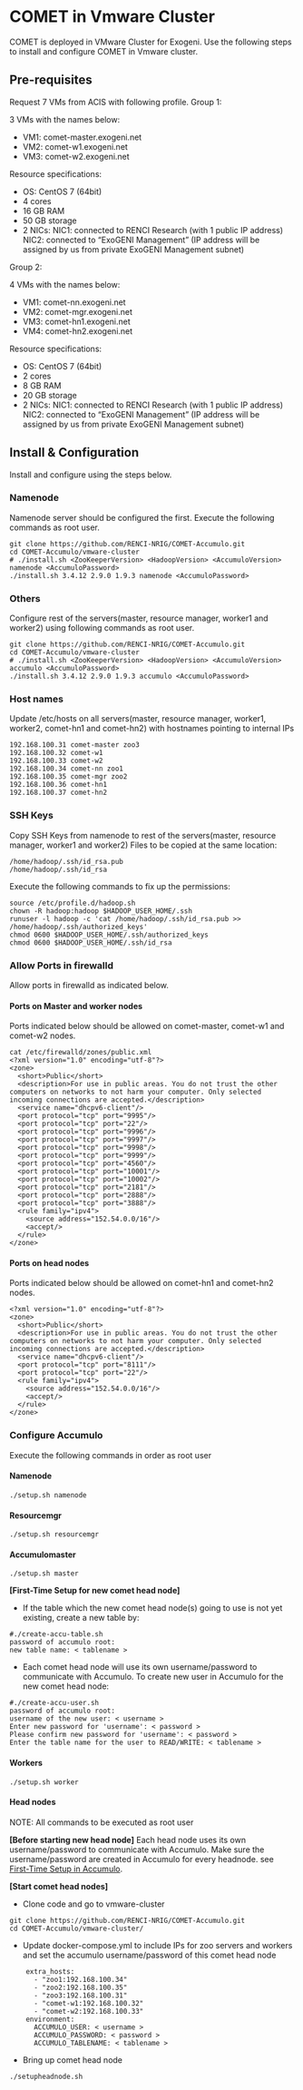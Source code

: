 # COMET in Vmware Cluster
COMET is deployed in VMware Cluster for Exogeni. Use the following steps to install and configure COMET in Vmware cluster.

## Pre-requisites
Request 7 VMs from ACIS with following profile.
Group 1: 

3 VMs with the names below:
- VM1: comet-master.exogeni.net
- VM2: comet-w1.exogeni.net
- VM3: comet-w2.exogeni.net

Resource specifications:
- OS: CentOS 7 (64bit) 
- 4 cores 
- 16 GB RAM 
- 50 GB storage 
- 2 NICs: NIC1: connected to RENCI Research (with 1 public IP address)
          NIC2: connected to “ExoGENI Management”  (IP address will be assigned by us from private ExoGENI Management subnet)

Group 2: 

4 VMs with the names below:
- VM1: comet-nn.exogeni.net
- VM2: comet-mgr.exogeni.net
- VM3: comet-hn1.exogeni.net
- VM4: comet-hn2.exogeni.net

Resource specifications:
- OS: CentOS 7 (64bit) 
- 2 cores 
- 8 GB RAM 
- 20 GB storage 
- 2 NICs: NIC1: connected to RENCI Research (with 1 public IP address)
          NIC2: connected to “ExoGENI Management”  (IP address will be assigned by us from private ExoGENI Management subnet)
          
## Install & Configuration
Install and configure using the steps below.

### Namenode
Namenode server should be configured the first. Execute the following commands as root user.

```
git clone https://github.com/RENCI-NRIG/COMET-Accumulo.git
cd COMET-Accumulo/vmware-cluster
# ./install.sh <ZooKeeperVersion> <HadoopVersion> <AccumuloVersion> namenode <AccumuloPassword>
./install.sh 3.4.12 2.9.0 1.9.3 namenode <AccumuloPassword>
```
### Others
Configure rest of the servers(master, resource manager, worker1 and worker2) using following commands as root user.

```
git clone https://github.com/RENCI-NRIG/COMET-Accumulo.git
cd COMET-Accumulo/vmware-cluster
# ./install.sh <ZooKeeperVersion> <HadoopVersion> <AccumuloVersion> accumulo <AccumuloPassword>
./install.sh 3.4.12 2.9.0 1.9.3 accumulo <AccumuloPassword>
```
### Host names
Update /etc/hosts on all servers(master, resource manager, worker1, worker2, comet-hn1 and comet-hn2) with hostnames pointing to internal IPs
```
192.168.100.31 comet-master zoo3
192.168.100.32 comet-w1
192.168.100.33 comet-w2
192.168.100.34 comet-nn zoo1
192.168.100.35 comet-mgr zoo2
192.168.100.36 comet-hn1
192.168.100.37 comet-hn2
```
### SSH Keys
Copy SSH Keys from namenode to rest of the servers(master, resource manager, worker1 and worker2)
Files to be copied at the same location:
```
/home/hadoop/.ssh/id_rsa.pub
/home/hadoop/.ssh/id_rsa
```
Execute the following commands to fix up the permissions:
```
source /etc/profile.d/hadoop.sh
chown -R hadoop:hadoop $HADOOP_USER_HOME/.ssh
runuser -l hadoop -c 'cat /home/hadoop/.ssh/id_rsa.pub >> /home/hadoop/.ssh/authorized_keys'
chmod 0600 $HADOOP_USER_HOME/.ssh/authorized_keys
chmod 0600 $HADOOP_USER_HOME/.ssh/id_rsa
```
### Allow Ports in firewalld
Allow ports in firewalld as indicated below.

#### Ports on Master and worker nodes
Ports indicated below should be allowed on comet-master, comet-w1 and comet-w2 nodes.

```
cat /etc/firewalld/zones/public.xml
<?xml version="1.0" encoding="utf-8"?>
<zone>
  <short>Public</short>
  <description>For use in public areas. You do not trust the other computers on networks to not harm your computer. Only selected incoming connections are accepted.</description>
  <service name="dhcpv6-client"/>
  <port protocol="tcp" port="9995"/>
  <port protocol="tcp" port="22"/>
  <port protocol="tcp" port="9996"/>
  <port protocol="tcp" port="9997"/>
  <port protocol="tcp" port="9998"/>
  <port protocol="tcp" port="9999"/>
  <port protocol="tcp" port="4560"/>
  <port protocol="tcp" port="10001"/>
  <port protocol="tcp" port="10002"/>
  <port protocol="tcp" port="2181"/>
  <port protocol="tcp" port="2888"/>
  <port protocol="tcp" port="3888"/>
  <rule family="ipv4">
    <source address="152.54.0.0/16"/>
    <accept/>
  </rule>
</zone>
```
#### Ports on head nodes
Ports indicated below should be allowed on comet-hn1 and comet-hn2 nodes.
```
<?xml version="1.0" encoding="utf-8"?>
<zone>
  <short>Public</short>
  <description>For use in public areas. You do not trust the other computers on networks to not harm your computer. Only selected incoming connections are accepted.</description>
  <service name="dhcpv6-client"/>
  <port protocol="tcp" port="8111"/>
  <port protocol="tcp" port="22"/>
  <rule family="ipv4">
    <source address="152.54.0.0/16"/>
    <accept/>
  </rule>
</zone>
```

### Configure Accumulo 
Execute the following commands in order as root user
#### Namenode
```
./setup.sh namenode
```
#### Resourcemgr
```
./setup.sh resourcemgr
```
#### Accumulomaster
```
./setup.sh master
```

**[First-Time Setup for new comet head node]**

* If the table which the new comet head node(s) going to use is not yet existing,
create a new table by:


```
#./create-accu-table.sh
password of accumulo root:
new table name: < tablename >

```


* Each comet head node will use its own username/password to communicate with Accumulo.
To create new user in Accumulo for the new comet head node:

```
#./create-accu-user.sh
password of accumulo root:
username of the new user: < username >
Enter new password for 'username': < password >
Please confirm new password for 'username': < password >
Enter the table name for the user to READ/WRITE: < tablename >

```


#### Workers
```
./setup.sh worker
```
#### Head nodes
NOTE: All commands to be executed as root user

**[Before starting new head node]**
Each head node uses its own username/password to communicate with Accumulo. Make sure the username/password are created in Accumulo for every headnode. see [First-Time Setup in Accumulo](#Accumulomaster).

**[Start comet head nodes]**

- Clone code and go to vmware-cluster
```
git clone https://github.com/RENCI-NRIG/COMET-Accumulo.git
cd COMET-Accumulo/vmware-cluster/
```
- Update docker-compose.yml to include IPs for zoo servers and workers
  and set the accumulo username/password of this comet head node

```
    extra_hosts:
      - "zoo1:192.168.100.34"
      - "zoo2:192.168.100.35"
      - "zoo3:192.168.100.31"
      - "comet-w1:192.168.100.32"
      - "comet-w2:192.168.100.33"
    environment:
      ACCUMULO_USER: < username >
      ACCUMULO_PASSWORD: < password >
      ACCUMULO_TABLENAME: < tablename >
```
- Bring up comet head node
```
./setupheadnode.sh
```
